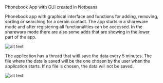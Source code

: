 Phonebook App with GUI created in Netbeans

Phonebook app with graphical interface and functions for adding, removing, sorting or searching for a cerain contact.
The app starts in a shareware mode and after registering all functionalities can be accessed.
In the shareware mode there are also some adds that are showing in the lower part of the app.

![alt text](https://github.com/barcan1012/Phonebook/blob/master/Capture1.PNG)

The application has a thread that witll save the data every 5 minutes. The file where the data is saved will be the one chosen by the user when the application starts. If no file is chosen, the data will not be saved.


![alt text](https://raw.githubusercontent.com/barcan1012/Phonebook/Capture4.PNG)

